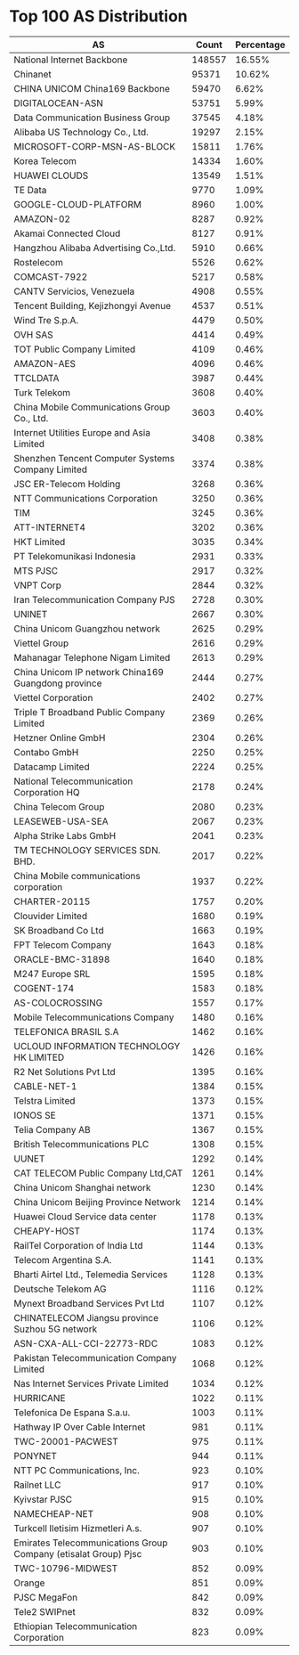 # Top 100 AS Distribution
| AS | Count | Percentage |
|----|----|----|
| National Internet Backbone | 148557 | 16.55% |
| Chinanet | 95371 | 10.62% |
| CHINA UNICOM China169 Backbone | 59470 | 6.62% |
| DIGITALOCEAN-ASN | 53751 | 5.99% |
| Data Communication Business Group | 37545 | 4.18% |
| Alibaba US Technology Co., Ltd. | 19297 | 2.15% |
| MICROSOFT-CORP-MSN-AS-BLOCK | 15811 | 1.76% |
| Korea Telecom | 14334 | 1.60% |
| HUAWEI CLOUDS | 13549 | 1.51% |
| TE Data | 9770 | 1.09% |
| GOOGLE-CLOUD-PLATFORM | 8960 | 1.00% |
| AMAZON-02 | 8287 | 0.92% |
| Akamai Connected Cloud | 8127 | 0.91% |
| Hangzhou Alibaba Advertising Co.,Ltd. | 5910 | 0.66% |
| Rostelecom | 5526 | 0.62% |
| COMCAST-7922 | 5217 | 0.58% |
| CANTV Servicios, Venezuela | 4908 | 0.55% |
| Tencent Building, Kejizhongyi Avenue | 4537 | 0.51% |
| Wind Tre S.p.A. | 4479 | 0.50% |
| OVH SAS | 4414 | 0.49% |
| TOT Public Company Limited | 4109 | 0.46% |
| AMAZON-AES | 4096 | 0.46% |
| TTCLDATA | 3987 | 0.44% |
| Turk Telekom | 3608 | 0.40% |
| China Mobile Communications Group Co., Ltd. | 3603 | 0.40% |
| Internet Utilities Europe and Asia Limited | 3408 | 0.38% |
| Shenzhen Tencent Computer Systems Company Limited | 3374 | 0.38% |
| JSC ER-Telecom Holding | 3268 | 0.36% |
| NTT Communications Corporation | 3250 | 0.36% |
| TIM | 3245 | 0.36% |
| ATT-INTERNET4 | 3202 | 0.36% |
| HKT Limited | 3035 | 0.34% |
| PT Telekomunikasi Indonesia | 2931 | 0.33% |
| MTS PJSC | 2917 | 0.32% |
| VNPT Corp | 2844 | 0.32% |
| Iran Telecommunication Company PJS | 2728 | 0.30% |
| UNINET | 2667 | 0.30% |
| China Unicom Guangzhou network | 2625 | 0.29% |
| Viettel Group | 2616 | 0.29% |
| Mahanagar Telephone Nigam Limited | 2613 | 0.29% |
| China Unicom IP network China169 Guangdong province | 2444 | 0.27% |
| Viettel Corporation | 2402 | 0.27% |
| Triple T Broadband Public Company Limited | 2369 | 0.26% |
| Hetzner Online GmbH | 2304 | 0.26% |
| Contabo GmbH | 2250 | 0.25% |
| Datacamp Limited | 2224 | 0.25% |
| National Telecommunication Corporation HQ | 2178 | 0.24% |
| China Telecom Group | 2080 | 0.23% |
| LEASEWEB-USA-SEA | 2067 | 0.23% |
| Alpha Strike Labs GmbH | 2041 | 0.23% |
| TM TECHNOLOGY SERVICES SDN. BHD. | 2017 | 0.22% |
| China Mobile communications corporation | 1937 | 0.22% |
| CHARTER-20115 | 1757 | 0.20% |
| Clouvider Limited | 1680 | 0.19% |
| SK Broadband Co Ltd | 1663 | 0.19% |
| FPT Telecom Company | 1643 | 0.18% |
| ORACLE-BMC-31898 | 1640 | 0.18% |
| M247 Europe SRL | 1595 | 0.18% |
| COGENT-174 | 1583 | 0.18% |
| AS-COLOCROSSING | 1557 | 0.17% |
| Mobile Telecommunications Company | 1480 | 0.16% |
| TELEFONICA BRASIL S.A | 1462 | 0.16% |
| UCLOUD INFORMATION TECHNOLOGY HK LIMITED | 1426 | 0.16% |
| R2 Net Solutions Pvt Ltd | 1395 | 0.16% |
| CABLE-NET-1 | 1384 | 0.15% |
| Telstra Limited | 1373 | 0.15% |
| IONOS SE | 1371 | 0.15% |
| Telia Company AB | 1367 | 0.15% |
| British Telecommunications PLC | 1308 | 0.15% |
| UUNET | 1292 | 0.14% |
| CAT TELECOM Public Company Ltd,CAT | 1261 | 0.14% |
| China Unicom Shanghai network | 1230 | 0.14% |
| China Unicom Beijing Province Network | 1214 | 0.14% |
| Huawei Cloud Service data center | 1178 | 0.13% |
| CHEAPY-HOST | 1174 | 0.13% |
| RailTel Corporation of India Ltd | 1144 | 0.13% |
| Telecom Argentina S.A. | 1141 | 0.13% |
| Bharti Airtel Ltd., Telemedia Services | 1128 | 0.13% |
| Deutsche Telekom AG | 1116 | 0.12% |
| Mynext Broadband Services Pvt Ltd | 1107 | 0.12% |
| CHINATELECOM Jiangsu province Suzhou 5G network | 1106 | 0.12% |
| ASN-CXA-ALL-CCI-22773-RDC | 1083 | 0.12% |
| Pakistan Telecommunication Company Limited | 1068 | 0.12% |
| Nas Internet Services Private Limited | 1034 | 0.12% |
| HURRICANE | 1022 | 0.11% |
| Telefonica De Espana S.a.u. | 1003 | 0.11% |
| Hathway IP Over Cable Internet | 981 | 0.11% |
| TWC-20001-PACWEST | 975 | 0.11% |
| PONYNET | 944 | 0.11% |
| NTT PC Communications, Inc. | 923 | 0.10% |
| Railnet LLC | 917 | 0.10% |
| Kyivstar PJSC | 915 | 0.10% |
| NAMECHEAP-NET | 908 | 0.10% |
| Turkcell Iletisim Hizmetleri A.s. | 907 | 0.10% |
| Emirates Telecommunications Group Company (etisalat Group) Pjsc | 903 | 0.10% |
| TWC-10796-MIDWEST | 852 | 0.09% |
| Orange | 851 | 0.09% |
| PJSC MegaFon | 842 | 0.09% |
| Tele2 SWIPnet | 832 | 0.09% |
| Ethiopian Telecommunication Corporation | 823 | 0.09% |
